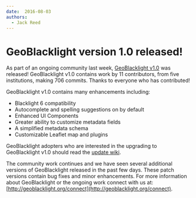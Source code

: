 ```yaml
---
date:  2016-08-03
authors:
  - Jack Reed
---
```


# GeoBlacklight version 1.0 released!

As part of an ongoing community last week, [GeoBlacklight v1.0](https://github.com/geoblacklight/geoblacklight/releases/tag/v1.0.0) was released! GeoBlacklight v1.0 contains work by 11 contributors, from five institutions, making 706 commits. Thanks to everyone who has contributed!

<!-- more -->

GeoBlacklight v1.0 contains many enhancements including:

 - Blacklight 6 compatibility
 - Autocomplete and spelling suggestions on by default
 - Enhanced UI Components
 - Greater ability to customize metadata fields
 - A simplified metadata schema
 - Customizable Leaflet map and plugins

GeoBlacklight adopters who are interested in the upgrading to GeoBlacklight v1.0 should read the [update wiki](https://web.archive.org/web/20201027101652/https://github.com/geoblacklight/geoblacklight/wiki/GeoBlacklight-1.0-Upgrade-Guide).

The community work continues and we have seen several additional versions of GeoBlacklight released in the past few days. These patch versions contain bug fixes and minor enhancements. For more information about GeoBlacklight or the ongoing work connect with us at: [http://geoblacklight.org/connect](http://geoblacklight.org/connect).
